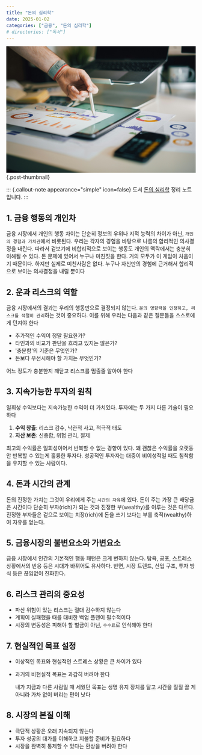 ```yaml
---
title: "돈의 심리학"
date: 2025-01-02
categories: ["금융", "돈의 심리학"]
# directories: ["독서"]
---
```


![](/img/stat-thumb.jpg){.post-thumbnail}

::: {.callout-note appearance="simple" icon=false}
도서 [돈의 심리학](https://product.kyobobook.co.kr/detail/S000001947552?utm_source=google&utm_medium=cpc&utm_campaign=googleSearch&gad_source=1) 정리 노트입니다.
:::

## 1. 금융 행동의 개인차
금융 시장에서 개인의 행동 차이는 단순히 정보의 우위나 지적 능력의 차이가 아닌, `개인의 경험과 가치관`에서 비롯된다. 우리는 각자의 경험을 바탕으로 나름의 합리적인 의사결정을 내린다. 따라서 겉보기에 비합리적으로 보이는 행동도 개인의 맥락에서는 충분히 이해될 수 있다.
돈 문제에 있어서 누구나 미친짓을 한다. 거의 모두가 이 게임이 처음이기 때문이다. 하지만 실제로 미친사람은 없다. 누구나 자신만의 경험에 근거해서 합리적으로 보이는 의사결정을 내릴 뿐이다

## 2. 운과 리스크의 역할
금융 시장에서의 결과는 우리의 행동만으로 결정되지 않는다. `운의 영향력을 인정하고, 리스크를 적절히 관리`하는 것이 중요하다. 이를 위해 우리는 다음과 같은 질문들을 스스로에게 던져야 한다

- 추가적인 수익이 정말 필요한가?
- 타인과의 비교가 판단을 흐리고 있지는 않은가?
- '충분함'의 기준은 무엇인가?
- 돈보다 우선시해야 할 가치는 무엇인가?

어느 정도가 충분한지 깨닫고 리스크를 멈출줄 알아야 한다

## 3. 지속가능한 투자의 원칙
일회성 수익보다는 지속가능한 수익이 더 가치있다. 투자에는 두 가지 다른 기술이 필요하다

1. **수익 창출**: 리스크 감수, 낙관적 사고, 적극적 태도
2. **자산 보존**: 신중함, 위험 관리, 절제

최고의 수익률은 일회성이어서 반복할 수 없는 경향이 있다. 꽤 괜찮은 수익률을 오랫동안 반복할 수 있는게 훌륭한 투자다.
성공적인 투자자는 대중이 비이성적일 때도 침착함을 유지할 수 있는 사람이다.

## 4. 돈과 시간의 관계
돈의 진정한 가치는 그것이 우리에게 주는 `시간의 자유`에 있다.
돈이 주는 가장 큰 배당금은 시간이다
단순히 부자(rich)가 되는 것과 진정한 부(wealthy)를 이루는 것은 다르다. 진정한 부자들은 겉으로 보이는 치장(rich)에 돈을 쓰기 보다는 부를 축적(wealthy)하여 자유를 얻는다.

## 5. 금융시장의 불변요소와 가변요소
금융 시장에서 인간의 기본적인 행동 패턴은 크게 변하지 않는다. 탐욕, 공포, 스트레스 상황에서의 반응 등은 시대가 바뀌어도 유사하다. 반면, 시장 트렌드, 산업 구조, 투자 방식 등은 끊임없이 진화한다.

## 6. 리스크 관리의 중요성
- 파산 위험이 있는 리스크는 절대 감수하지 않는다
- 계획이 실패했을 때를 대비한 백업 플랜이 필수적이다
- 시장의 변동성은 피해야 할 벌금이 아닌, `수수료`로 인식해야 한다

## 7. 현실적인 목표 설정
- 이상적인 목표와 현실적인 스트레스 상황은 큰 차이가 있다
- 과거의 비현실적 목표는 과감히 버려야 한다

   내가 지금과 다른 사람일 때 세웠던 목표는 생명 유지 장치를 달고 시간을 질질 끌 게 아니라 가차 없이 버리는 편이 낫다

## 8. 시장의 본질 이해
- 극단적 상황은 오래 지속되지 않는다
- 투자 성공의 대가를 이해하고 지불할 준비가 필요하다
- 시장을 완벽히 통제할 수 있다는 환상을 버려야 한다
